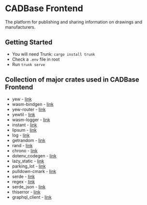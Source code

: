 CADBase Frontend
=====
The platform for publishing and sharing information on drawings and manufacturers.

## Getting Started
- You will need Trunk: `cargo install trunk`
- Check a `.env` file in root
- Run `trunk serve`

## Collection of major crates used in CADBase Frontend
- yew - [link](https://yew.rs/)
- wasm-bindgen - [link](https://docs.rs/wasm-bindgen/)
- yew-router - [link](https://docs.rs/yew-router/)
- yewtil - [link](https://docs.rs/yewtil/)
- wasm-logger - [link](https://docs.rs/wasm-logger/)
- instant - [link](https://docs.rs/instant/)
- lipsum - [link](https://docs.rs/lipsum/)
- log - [link](https://docs.rs/log/)
- getrandom - [link](https://docs.serde.rs/getrandom/)
- rand - [link](https://github.com/bryant/rand)
- chrono - [link](https://docs.rs/chrono)
- dotenv_codegen - [link](https://github.com/dtolnay/dotenv_codegen)
- lazy_static - [link](https://github.com/dtolnay/lazy_static)
- parking_lot - [link](https://docs.rs/parking_lot/)
- pulldown-cmark - [link](https://docs.rs/pulldown-cmark/)
- serde - [link](https://docs.rs/serde/)
- regex - [link](https://docs.rs/regex/)
- serde_json - [link](https://docs.rs/serde_json/)
- thiserror - [link](https://docs.rs/thiserror/)
- graphql_client - [link](https://docs.rs/graphql_client/)
